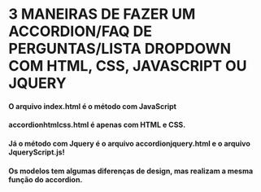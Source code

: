 <H1>3 MANEIRAS DE FAZER UM ACCORDION/FAQ DE PERGUNTAS/LISTA DROPDOWN COM HTML, CSS, JAVASCRIPT OU JQUERY</H1>

<h4>O arquivo index.html é o método com JavaScript</h4>
<h4>accordionhtmlcss.html é apenas com HTML e CSS.</h4>
<h4> Já o método com Jquery é o arquivo accordionjquery.html e o arquivo JqueryScript.js!</h4>

<h4>Os modelos tem algumas diferenças de design, mas realizam a  mesma função do accordion.</h4>
